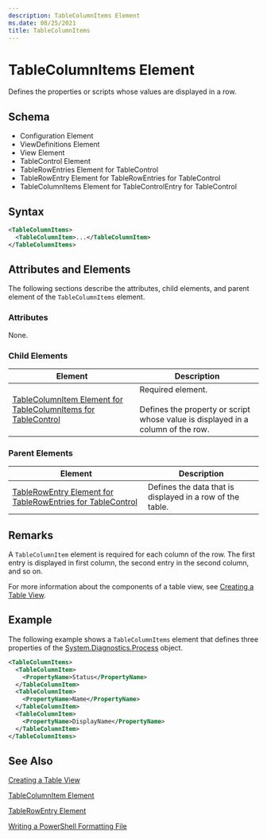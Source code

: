 ```yaml
---
description: TableColumnItems Element
ms.date: 08/25/2021
title: TableColumnItems
---
```

# TableColumnItems Element

Defines the properties or scripts whose values are displayed in a row.

## Schema

- Configuration Element
- ViewDefinitions Element
- View Element
- TableControl Element
- TableRowEntries Element for TableControl
- TableRowEntry Element for TableRowEntries for TableControl
- TableColumnItems Element for TableControlEntry for TableControl

## Syntax

```xml
<TableColumnItems>
  <TableColumnItem>...</TableColumnItem>
</TableColumnItems>
```

## Attributes and Elements

The following sections describe the attributes, child elements, and parent element of the
`TableColumnItems` element.

### Attributes

None.

### Child Elements

|Element|Description|
|-------------|-----------------|
|[TableColumnItem Element for TableColumnItems for TableControl](./tablecolumnitem-element-for-tablecolumnitems-for-tablecontrol-format.md)|Required element.<br /><br /> Defines the property or script whose value is displayed in a column of the row.|

### Parent Elements

|Element|Description|
|-------------|-----------------|
|[TableRowEntry Element for TableRowEntries for TableControl](./tablerowentry-element-for-tablerowentries-for-tablecontrol-format.md)|Defines the data that is displayed in a row of the table.|

## Remarks

A `TableColumnItem` element is required for each column of the row. The first entry is displayed in
first column, the second entry in the second column, and so on.

For more information about the components of a table view, see [Creating a Table View](./creating-a-table-view.md).

## Example

The following example shows a `TableColumnItems` element that defines three properties of the [System.Diagnostics.Process](/dotnet/api/System.Diagnostics.Process)
object.

```xml
<TableColumnItems>
  <TableColumnItem>
    <PropertyName>Status</PropertyName>
  </TableColumnItem>
  <TableColumnItem>
    <PropertyName>Name</PropertyName>
  </TableColumnItem>
  <TableColumnItem>
    <PropertyName>DisplayName</PropertyName>
  </TableColumnItem>
</TableColumnItems>

```

## See Also

[Creating a Table View](./creating-a-table-view.md)

[TableColumnItem Element](./tablecolumnitem-element-for-tablecolumnitems-for-tablecontrol-format.md)

[TableRowEntry Element](./tablerowentry-element-for-tablerowentries-for-tablecontrol-format.md)

[Writing a PowerShell Formatting File](./writing-a-powershell-formatting-file.md)
